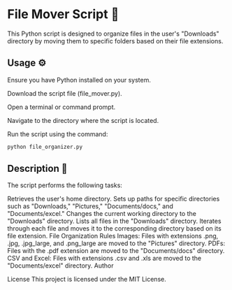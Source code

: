 # File Mover Script :rocket:
This Python script is designed to organize files in the user's "Downloads" directory by moving them to specific folders based on their file extensions.

## Usage :gear:
Ensure you have Python installed on your system.

Download the script file (file_mover.py).

Open a terminal or command prompt.

Navigate to the directory where the script is located.

Run the script using the command:

```bash
python file_organizer.py
```
## Description :paperclip:

The script performs the following tasks:

Retrieves the user's home directory.
Sets up paths for specific directories such as "Downloads," "Pictures," "Documents/docs," and "Documents/excel."
Changes the current working directory to the "Downloads" directory.
Lists all files in the "Downloads" directory.
Iterates through each file and moves it to the corresponding directory based on its file extension.
File Organization Rules
Images: Files with extensions .png, .jpg, .jpg_large, and .png_large are moved to the "Pictures" directory.
PDFs: Files with the .pdf extension are moved to the "Documents/docs" directory.
CSV and Excel: Files with extensions .csv and .xls are moved to the "Documents/excel" directory.
Author


License
This project is licensed under the MIT License.